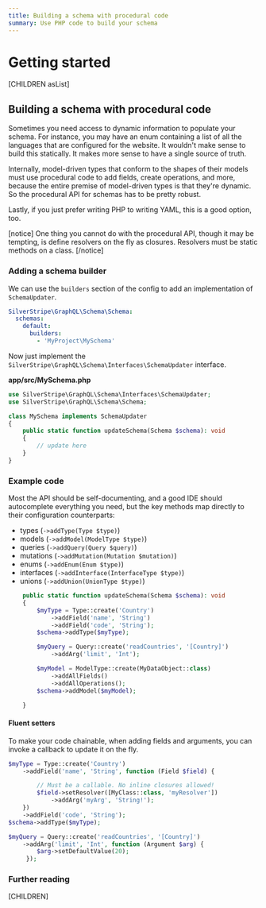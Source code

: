 ```yaml
---
title: Building a schema with procedural code
summary: Use PHP code to build your schema
---
```


# Getting started

[CHILDREN asList]

## Building a schema with procedural code

Sometimes you need access to dynamic information to populate your schema. For instance, you
may have an enum containing a list of all the languages that are configured for the website. It
wouldn't make sense to build this statically. It makes more sense to have a single source
of truth.

Internally, model-driven types that conform to the shapes of their models must use procedural code to add fields, create operations, and more, because the entire premise of model-driven
types is that they're dynamic. So the procedural API for schemas has to be pretty robust.

Lastly, if you just prefer writing PHP to writing YAML, this is a good option, too.

[notice]
One thing you cannot do with the procedural API, though it may be tempting, is define resolvers
on the fly as closures. Resolvers must be static methods on a class.
[/notice]

### Adding a schema builder

We can use the `builders` section of the config to add an implementation of `SchemaUpdater`.

```yaml
SilverStripe\GraphQL\Schema\Schema:
  schemas:
    default:
      builders:
        - 'MyProject\MySchema'
```

Now just implement the `SilverStripe\GraphQL\Schema\Interfaces\SchemaUpdater` interface.

**app/src/MySchema.php**
```php
use SilverStripe\GraphQL\Schema\Interfaces\SchemaUpdater;
use SilverStripe\GraphQL\Schema\Schema;

class MySchema implements SchemaUpdater
{
    public static function updateSchema(Schema $schema): void
    {
        // update here
    }
}
```

### Example code

Most the API should be self-documenting, and a good IDE should autocomplete everything you
need, but the key methods map directly to their configuration counterparts:

* types (`->addType(Type $type)`)
* models (`->addModel(ModelType $type)`)
* queries (`->addQuery(Query $query)`)
* mutations (`->addMutation(Mutation $mutation)`)
* enums (`->addEnum(Enum $type)`)
* interfaces (`->addInterface(InterfaceType $type)`)
* unions (`->addUnion(UnionType $type)`)


```php
    public static function updateSchema(Schema $schema): void
    {
        $myType = Type::create('Country')
            ->addField('name', 'String')
            ->addField('code', 'String');
        $schema->addType($myType);

        $myQuery = Query::create('readCountries', '[Country]')
            ->addArg('limit', 'Int');

        $myModel = ModelType::create(MyDataObject::class)
            ->addAllFields()
            ->addAllOperations();
        $schema->addModel($myModel);

    }
```

#### Fluent setters

To make your code chainable, when adding fields and arguments, you can invoke a callback
to update it on the fly.

```php
$myType = Type::create('Country')
    ->addField('name', 'String', function (Field $field) {

        // Must be a callable. No inline closures allowed!
        $field->setResolver([MyClass::class, 'myResolver'])
            ->addArg('myArg', 'String!');
    })
    ->addField('code', 'String');
$schema->addType($myType);

$myQuery = Query::create('readCountries', '[Country]')
    ->addArg('limit', 'Int', function (Argument $arg) {
        $arg->setDefaultValue(20);
     });
```

### Further reading

[CHILDREN]
